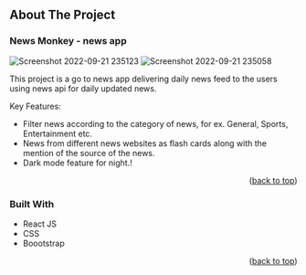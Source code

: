 <!-- ABOUT THE PROJECT -->
## About The Project

### News Monkey - news app

![Screenshot 2022-09-21 235123](https://user-images.githubusercontent.com/85878718/191581649-74004f0b-bfc3-4d79-a606-c17c5c07b393.png)
![Screenshot 2022-09-21 235058](https://user-images.githubusercontent.com/85878718/191581628-6ceedd6f-300f-4d62-8f21-98994684e533.png)


This project is a go to news app delivering daily news feed to the users using news api for daily updated news.

Key Features:
* Filter news according to the category of news, for ex. General, Sports, Entertainment etc.
* News from different news websites as flash cards along with the mention of the source of the news.
* Dark mode feature for night.!


<p align="right">(<a href="#readme-top">back to top</a>)</p>



### Built With

* React JS
* CSS
* Boootstrap


<p align="right">(<a href="#readme-top">back to top</a>)</p>

